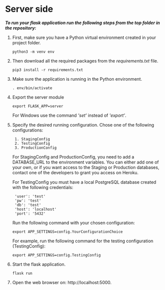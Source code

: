 # Server side

***To run your flask application run the following steps from the top folder in the repository:***

1. First, make sure you have a Python virtual environment created in your project folder. 
    
    ```
    python3 -m venv env
    ```
    
2. Then download all the required packages from the *requirements.txt* file.
    
    ```
    pip3 install -r requirements.txt
    ```
2. Make sure the application is running in the Python environment.

    ```
    . env/bin/activate
    ```

3. Export the server module

    ```
    export FLASK_APP=server
    ```

    For Windows use the command *'set'* instead of *'export'*.
    
4. Specify the desired running configuration. Chose one of the following configurations:
    
        1. StagingConfig
        2. TestingConfig
        3. ProductionConfig
    
    For StagingConfig and ProductionConfig, you need to add a DATABASE_URL to the environment variables. You can either add one of your own, or if you want access to the Staging or Production databases, contact one of the developers to grant you access on Heroku.
    
    For TestingConfig you must have a local PostgreSQL database created with the following credentials:

        'user': 'test'
        'pw': 'test' 
        'db': 'test'
        'host': 'localhost'
        'port': '5432'
    
    Run the following command with your chosen configuration:
    
    ```
    export APP_SETTINGS=config.YourConfigurationChoice
    ```

    For example, run the following command for the testing configuration (TestingConfig):
    ```
    export APP_SETTINGS=config.TestingConfig
    ```

5. Start the flask application.
    ```
    flask run
    ```
6. Open the web browser on: http://localhost:5000.

